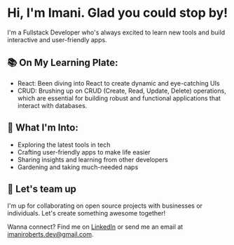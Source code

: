 # Hi, I'm Imani. Glad you could stop by!

I'm a Fullstack Developer who's always excited to learn new tools and build interactive and user-friendly apps.

## 📚 On My Learning Plate:

- React: Been diving into React to create dynamic and eye-catching UIs
- CRUD: Brushing up on CRUD (Create, Read, Update, Delete) operations, which are essential for building robust and functional applications that interact with databases.

## 🌟 What I'm Into:

- Exploring the latest tools in tech
- Crafting user-friendly apps to make life easier
- Sharing insights and learning from other developers
- Gardening and taking much-needed naps

## 🤝 Let's team up
I'm up for collaborating on open source projects with businesses or individuals. Let's create something awesome together!

Wanna connect? Find me on [LinkedIn](https://www.linkedin.com/in/imaniroberts/) or send me an email at imaniroberts.dev@gmail.com.
